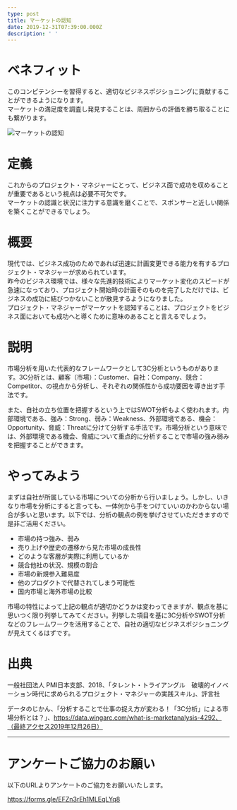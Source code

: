 ```yaml
---
type: post
title: マーケットの認知
date: 2019-12-31T07:39:00.000Z
description: ' '
---
```

# ベネフィット

このコンピテンシーを習得すると、適切なビジネスポジショニングに貢献することができるようになります。\
マーケットの満足度を調査し発見することは、周囲からの評価を勝ち取ることにも繋がります。

![マーケットの認知](/img/マーケットの認知.png "マーケットの認知")

# 定義

これからのプロジェクト・マネジャーにとって、ビジネス面で成功を収めることが重要であるという視点は必要不可欠です。\
マーケットの認識と状況に注力する意識を磨くことで、スポンサーと近しい関係を築くことができるでしょう。

# 概要

現代では、ビジネス成功のためであれば迅速に計画変更できる能力を有するプロジェクト・マネジャーが求められています。\
昨今のビジネス環境では、様々な先進的技術によりマーケット変化のスピードが急速になっており、プロジェクト開始時の計画そのものを完了しただけでは、ビジネスの成功に結びつかないことが散見するようになりました。\
プロジェクト・マネジャーがマーケットを認知することは、プロジェクトをビジネス面においても成功へと導くために意味のあることと言えるでしょう。

# 説明

市場分析を用いた代表的なフレームワークとして3C分析というものがあります。3C分析とは、顧客（市場）：Customer、自社：Company、競合：Competitor、の視点から分析し、それぞれの関係性から成功要因を導き出す手法です。

また、自社の立ち位置を把握するという上ではSWOT分析もよく使われます。内部環境である、強み：Strong、弱み：Weakness、外部環境である、機会：Opportunity、脅威：Threatに分けて分析する手法です。市場分析という意味では、外部環境である機会、脅威について重点的に分析することで市場の強み弱みを把握することができます。

# やってみよう

まずは自社が所属している市場についての分析から行いましょう。しかし、いきなり市場を分析にすると言っても、一体何から手をつけていいのかわからない場合が多いと思います。以下では、分析の観点の例を挙げさせていただきますので是非ご活用ください。

* 市場の持つ強み、弱み
* 売り上げや歴史の遷移から見た市場の成長性
* どのような客層が実際に利用しているか
* 競合他社の状況、規模の割合
* 市場の新規参入難易度
* 他のプロダクトで代替されてしまう可能性
* 国内市場と海外市場の比較

市場の特性によって上記の観点が適切かどうかは変わってきますが、観点を基に思いつく限り列挙してみてください。列挙した項目を基に3C分析やSWOT分析などのフレームワークを活用することで、自社の適切なビジネスポジショニングが見えてくるはずです。

# 出典

一般社団法人 PMI日本支部、2018、「タレント・トライアングル　破壊的イノベーション時代に求められるプロジェクト・マネジャーの実践スキル」、評言社

データのじかん、「分析することで仕事の捉え方が変わる！「3C分析」による市場分析とは？」、https://data.wingarc.com/what-is-marketanalysis-4292、（最終アクセス2019年12月26日）

---

# アンケートご協力のお願い

以下のURLよりアンケートのご協力をお願いいたします。

https://forms.gle/EFZn3rEh1MLEqLYq8
